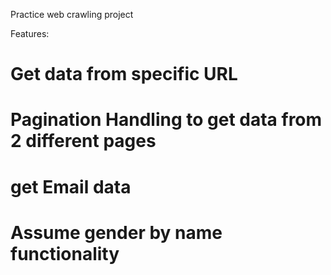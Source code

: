 Practice web crawling project

Features:

# Get data from specific URL
# Pagination Handling to get data from 2 different pages
# get Email data
# Assume gender by name functionality
